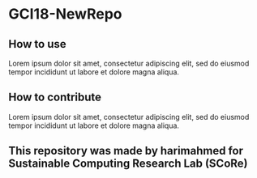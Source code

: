 # GCI18-NewRepo

## How to use
Lorem ipsum dolor sit amet, consectetur adipiscing elit, sed do eiusmod tempor incididunt ut labore et dolore magna aliqua.

## How to contribute
Lorem ipsum dolor sit amet, consectetur adipiscing elit, sed do eiusmod tempor incididunt ut labore et dolore magna aliqua.

## This repository was made by harimahmed for Sustainable Computing Research Lab (SCoRe)
